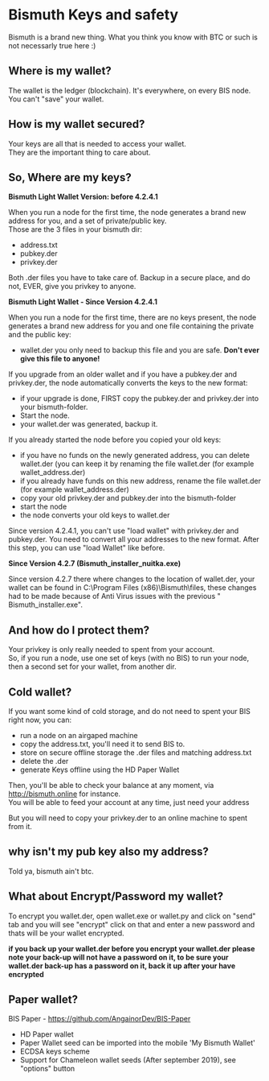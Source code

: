 # Bismuth Keys and safety

Bismuth is a brand new thing. What you think you know with BTC or such is not necessarly true here :)

## Where is my wallet?

The wallet is the ledger (blockchain). It's everywhere, on every BIS node.
You can't "save" your wallet.

## How is my wallet secured?

Your keys are all that is needed to access your wallet.  
They are the important thing to care about.

## So, Where are my keys?
**Bismuth Light Wallet Version: before 4.2.4.1**

When you run a node for the first time, the node generates a brand new address for you, and a set of private/public key.  
Those are the 3 files in your bismuth dir:
- address.txt
- pubkey.der
- privkey.der

Both .der files you have to take care of. Backup in a secure place, and do not, EVER, give you privkey to anyone.

**Bismuth Light Wallet - Since Version 4.2.4.1**

When you run a node for the first time, there are no keys present, the node generates a brand new address for you and one file containing the private and the public key:
- wallet.der
you only need to backup this file and you are safe. **Don't ever give this file to anyone!**

If you upgrade from an older wallet and if you have a pubkey.der and privkey.der, the node automatically converts the keys to the new format:
- if your upgrade is done, FIRST copy the pubkey.der and privkey.der into your bismuth-folder.
- Start the node.
- your wallet.der was generated, backup it.

If you already started the node before you copied your old keys:
- if you have no funds on the newly generated address, you can delete wallet.der (you can keep it by renaming the file wallet.der (for example wallet_address.der)
- if you already have funds on this new address, rename the file wallet.der (for example wallet_address.der)
- copy your old privkey.der and pubkey.der into the bismuth-folder
- start the node
- the node converts your old keys to wallet.der

Since version 4.2.4.1, you can't use "load wallet" with privkey.der and pubkey.der. You need to convert all your addresses to the new format. After this step, you can use "load Wallet" like before.

**Since Version 4.2.7 (Bismuth_installer_nuitka.exe)**

Since version 4.2.7 there where changes to the location of wallet.der, your wallet can be found in C:\Program Files (x86)\Bismuth\files,  these changes had to be made because of Anti Virus issues with the previous " Bismuth_installer.exe".

## And how do I protect them?

Your privkey is only really needed to spent from your account.  
So, if you run a node, use one set of keys (with no BIS) to run your node, then a second set for your wallet, from another dir.

## Cold wallet?

If you want some kind of cold storage, and do not need to spent your BIS right now, you can:  
- run a node on an airgaped machine
- copy the address.txt, you'll need it to send BIS to.
- store on secure offline storage the .der files and matching address.txt
- delete the .der
- generate Keys offline using the HD Paper Wallet

Then, you'll be able to check your balance at any moment, via http://bismuth.online for instance.  
You will be able to feed your account at any time, just need your address

But you will need to copy your privkey.der to an online machine to spent from it.

## why isn't my pub key also my address?

Told ya, bismuth ain't btc.


## What about Encrypt/Password my wallet?

To encrypt you wallet.der, open wallet.exe or wallet.py and click on "send" tab and you will see "encrypt" click on that and enter a new password and thats will be your wallet encrypted.

**if you back up your wallet.der before you encrypt your wallet.der please note your back-up will not have a password on it, to be sure your wallet.der back-up has a password on it,  back it up after your have encrypted**

## Paper wallet?

BIS Paper - https://github.com/AngainorDev/BIS-Paper
- HD Paper wallet
- Paper Wallet seed can be imported into the mobile 'My Bismuth Wallet'
- ECDSA keys scheme
- Support for Chameleon wallet seeds (After september 2019), see "options" button
